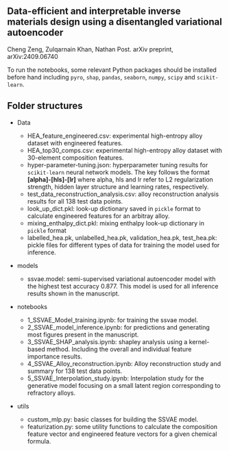 ## Data-efficient and interpretable inverse materials design using a disentangled variational autoencoder
Cheng Zeng, Zulqarnain Khan, Nathan Post. arXiv preprint, arXiv:2409.06740

To run the notebooks, some relevant Python packages should be installed before hand including `pyro`, `shap`, `pandas`, `seaborn`, `numpy`, `scipy` and `scikit-learn`.

## Folder structures

- Data
	- HEA_feature_engineered.csv: experimental high-entropy alloy dataset with engineered features.
	- HEA_top30_comps.csv: experimental high-entropy alloy dataset with 30-element composition features.
	- hyper-parameter-tuning.json: hyperparameter tuning results for `scikit-learn` neural network models. The key follows the format **[alpha]-[hls]-[lr]** where alpha, hls and lr refer to L2 regularization strength, hidden layer structure and learning rates, respectively.
	- test_data_reconstruction_analysis.csv: alloy reconstruction analysis results for all 138 test data points.
	- look_up_dict.pkl: look-up dictionary saved in `pickle` format to calculate engineered features for an arbitray alloy.
	- mixing_enthalpy_dict.pkl: mixing enthalpy look-up dictionary in `pickle` format
	- labelled_hea.pk, unlabelled_hea.pk, validation_hea.pk, test_hea.pk: pickle files for different types of data for training the model used for inference.

- models
	- ssvae.model: semi-supervised variational autoencoder model with the highest test accuracy 0.877. This model is used for all inference results shown in the manuscript.


- notebooks
	- 1_SSVAE_Model_training.ipynb: for training the ssvae model.
	- 2_SSVAE_model_inference.ipynb: for predictions and generating most figures present in the manuscript.
	- 3_SSVAE_SHAP_analysis.ipynb: shapley analysis using a kernel-based method. Including the overall and individual feature importance results.
	- 4_SSVAE_Alloy_reconstruction.ipynb: Alloy reconstruction study and summary for 138 test data points.
	- 5_SSVAE_Interpolation_study.ipynb: Interpolation study for the generative model focusing on a small latent region corresponding to refractory alloys.

- utils
	- custom_mlp.py: basic classes for building the SSVAE model.
	- featurization.py: some utility functions to calculate the composition feature vector and engineered feature vectors for a given chemical formula.